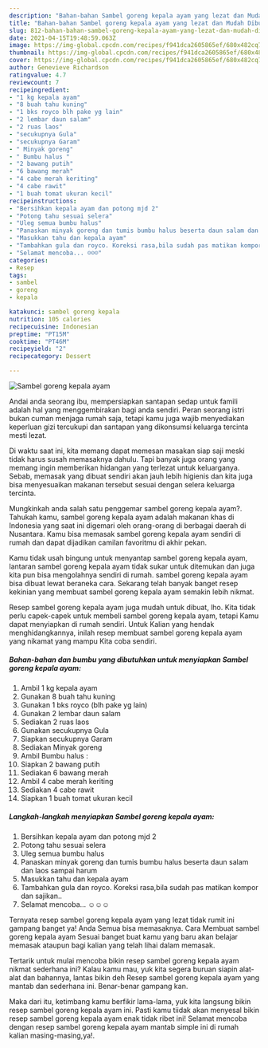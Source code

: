 ```yaml
---
description: "Bahan-bahan Sambel goreng kepala ayam yang lezat dan Mudah Dibuat"
title: "Bahan-bahan Sambel goreng kepala ayam yang lezat dan Mudah Dibuat"
slug: 812-bahan-bahan-sambel-goreng-kepala-ayam-yang-lezat-dan-mudah-dibuat
date: 2021-04-15T19:48:59.063Z
image: https://img-global.cpcdn.com/recipes/f941dca2605865ef/680x482cq70/sambel-goreng-kepala-ayam-foto-resep-utama.jpg
thumbnail: https://img-global.cpcdn.com/recipes/f941dca2605865ef/680x482cq70/sambel-goreng-kepala-ayam-foto-resep-utama.jpg
cover: https://img-global.cpcdn.com/recipes/f941dca2605865ef/680x482cq70/sambel-goreng-kepala-ayam-foto-resep-utama.jpg
author: Genevieve Richardson
ratingvalue: 4.7
reviewcount: 7
recipeingredient:
- "1 kg kepala ayam"
- "8 buah tahu kuning"
- "1 bks royco blh pake yg lain"
- "2 lembar daun salam"
- "2 ruas laos"
- "secukupnya Gula"
- "secukupnya Garam"
- " Minyak goreng"
- " Bumbu halus "
- "2 bawang putih"
- "6 bawang merah"
- "4 cabe merah keriting"
- "4 cabe rawit"
- "1 buah tomat ukuran kecil"
recipeinstructions:
- "Bersihkan kepala ayam dan potong mjd 2"
- "Potong tahu sesuai selera"
- "Uleg semua bumbu halus"
- "Panaskan minyak goreng dan tumis bumbu halus beserta daun salam dan laos sampai harum"
- "Masukkan tahu dan kepala ayam"
- "Tambahkan gula dan royco. Koreksi rasa,bila sudah pas matikan kompor dan sajikan.."
- "Selamat mencoba... ☺️☺️☺️"
categories:
- Resep
tags:
- sambel
- goreng
- kepala

katakunci: sambel goreng kepala 
nutrition: 105 calories
recipecuisine: Indonesian
preptime: "PT15M"
cooktime: "PT46M"
recipeyield: "2"
recipecategory: Dessert

---
```



![Sambel goreng kepala ayam](https://img-global.cpcdn.com/recipes/f941dca2605865ef/680x482cq70/sambel-goreng-kepala-ayam-foto-resep-utama.jpg)

Andai anda seorang ibu, mempersiapkan santapan sedap untuk famili adalah hal yang menggembirakan bagi anda sendiri. Peran seorang istri bukan cuman menjaga rumah saja, tetapi kamu juga wajib menyediakan keperluan gizi tercukupi dan santapan yang dikonsumsi keluarga tercinta mesti lezat.

Di waktu  saat ini, kita memang dapat memesan masakan siap saji meski tidak harus susah memasaknya dahulu. Tapi banyak juga orang yang memang ingin memberikan hidangan yang terlezat untuk keluarganya. Sebab, memasak yang dibuat sendiri akan jauh lebih higienis dan kita juga bisa menyesuaikan makanan tersebut sesuai dengan selera keluarga tercinta. 



Mungkinkah anda salah satu penggemar sambel goreng kepala ayam?. Tahukah kamu, sambel goreng kepala ayam adalah makanan khas di Indonesia yang saat ini digemari oleh orang-orang di berbagai daerah di Nusantara. Kamu bisa memasak sambel goreng kepala ayam sendiri di rumah dan dapat dijadikan camilan favoritmu di akhir pekan.

Kamu tidak usah bingung untuk menyantap sambel goreng kepala ayam, lantaran sambel goreng kepala ayam tidak sukar untuk ditemukan dan juga kita pun bisa mengolahnya sendiri di rumah. sambel goreng kepala ayam bisa dibuat lewat beraneka cara. Sekarang telah banyak banget resep kekinian yang membuat sambel goreng kepala ayam semakin lebih nikmat.

Resep sambel goreng kepala ayam juga mudah untuk dibuat, lho. Kita tidak perlu capek-capek untuk membeli sambel goreng kepala ayam, tetapi Kamu dapat menyiapkan di rumah sendiri. Untuk Kalian yang hendak menghidangkannya, inilah resep membuat sambel goreng kepala ayam yang nikamat yang mampu Kita coba sendiri.

<!--inarticleads1-->

##### Bahan-bahan dan bumbu yang dibutuhkan untuk menyiapkan Sambel goreng kepala ayam:

1. Ambil 1 kg kepala ayam
1. Gunakan 8 buah tahu kuning
1. Gunakan 1 bks royco (blh pake yg lain)
1. Gunakan 2 lembar daun salam
1. Sediakan 2 ruas laos
1. Gunakan secukupnya Gula
1. Siapkan secukupnya Garam
1. Sediakan  Minyak goreng
1. Ambil  Bumbu halus :
1. Siapkan 2 bawang putih
1. Sediakan 6 bawang merah
1. Ambil 4 cabe merah keriting
1. Sediakan 4 cabe rawit
1. Siapkan 1 buah tomat ukuran kecil




<!--inarticleads2-->

##### Langkah-langkah menyiapkan Sambel goreng kepala ayam:

1. Bersihkan kepala ayam dan potong mjd 2
1. Potong tahu sesuai selera
1. Uleg semua bumbu halus
1. Panaskan minyak goreng dan tumis bumbu halus beserta daun salam dan laos sampai harum
1. Masukkan tahu dan kepala ayam
1. Tambahkan gula dan royco. Koreksi rasa,bila sudah pas matikan kompor dan sajikan..
1. Selamat mencoba... ☺️☺️☺️




Ternyata resep sambel goreng kepala ayam yang lezat tidak rumit ini gampang banget ya! Anda Semua bisa memasaknya. Cara Membuat sambel goreng kepala ayam Sesuai banget buat kamu yang baru akan belajar memasak ataupun bagi kalian yang telah lihai dalam memasak.

Tertarik untuk mulai mencoba bikin resep sambel goreng kepala ayam nikmat sederhana ini? Kalau kamu mau, yuk kita segera buruan siapin alat-alat dan bahannya, lantas bikin deh Resep sambel goreng kepala ayam yang mantab dan sederhana ini. Benar-benar gampang kan. 

Maka dari itu, ketimbang kamu berfikir lama-lama, yuk kita langsung bikin resep sambel goreng kepala ayam ini. Pasti kamu tiidak akan menyesal bikin resep sambel goreng kepala ayam enak tidak ribet ini! Selamat mencoba dengan resep sambel goreng kepala ayam mantab simple ini di rumah kalian masing-masing,ya!.


